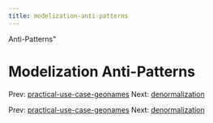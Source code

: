 ```yaml
---
title: modelization-anti-patterns
---
```


Anti-Patterns"

# Modelization Anti-Patterns

Prev:
[practical-use-case-geonames](practical-use-case-geonames.md)
Next: [denormalization](denormalization.md)

Prev:
[practical-use-case-geonames](practical-use-case-geonames.md)
Next: [denormalization](denormalization.md)
